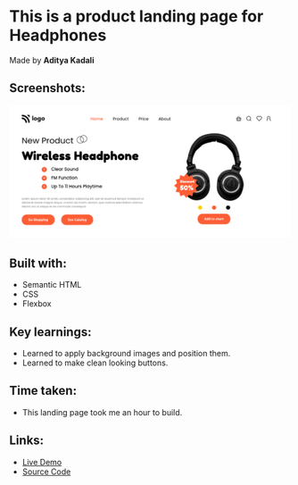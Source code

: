 # This is a product landing page for Headphones

Made by **Aditya Kadali**

## Screenshots:

![Desktop view](./screenshots/desktopview.png)

## Built with:

- Semantic HTML
- CSS
- Flexbox

## Key learnings:

- Learned to apply background images and position them.
- Learned to make clean looking buttons.

## Time taken:

- This landing page took me an hour to build.

## Links:

- [Live Demo](https://head-fones.netlify.app/)
- [Source Code](https://github.com/Adityakadali/product-landingpage)

